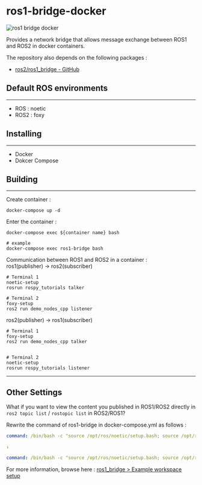 # ros1-bridge-docker
![ros1 bridge docker](https://img.shields.io/badge/ros1_bridge-docker-blue)

Provides a network bridge that allows message exchange between ROS1 and ROS2 in docker containers.


The repository also depends on the following packages : 
- [ros2/ros1_bridge - GitHub](https://github.com/ros2/ros1_bridge)

## Default ROS environments

---

- ROS : noetic
- ROS2 : foxy


## Installing

---

- Docker
- Dokcer Compose


## Building

---

Create container :
```shell
docker-compose up -d
```

Enter the container :
```shell
docker-compose exec ${container name} bash

# example
docker-compose exec ros1-bridge bash
```

Communication between ROS1 and ROS2 in a container : <br>
ros1(publisher) → ros2(subscriber)
```
# Terminal 1
noetic-setup
rosrun rospy_tutorials talker

# Terminal 2
foxy-setup
ros2 run demo_nodes_cpp listener
```

ros2(publisher) → ros1(subscriber)
```shell
# Terminal 1
foxy-setup
ros2 run demo_nodes_cpp talker


# Terminal 2
noetic-setup
rosrun rospy_tutorials listener
```

-----

## Other Settings
What if you want to view the content you published in ROS1/ROS2 directly in `ros2 topic list` / `rostopic list` in ROS2/ROS1?

Rewrite the command of ros1-bridge in docker-compose.yml as follows :
```yml
command: /bin/bash -c "source /opt/ros/noetic/setup.bash; source /opt/ros/foxy/setup.bash; source /ros1_bridge_ws/install/setup.bash; ros2 run ros1_bridge dynamic_bridge"

↓

command: /bin/bash -c "source /opt/ros/noetic/setup.bash; source /opt/ros/foxy/setup.bash; source /ros1_bridge_ws/install/setup.bash; ros2 run ros1_bridge dynamic_bridge --bridge-all-topics"
```

For more information, browse here : [ros1_bridge > Example workspace setup](https://github.com/ros2/ros1_bridge/blob/master/doc/index.rst#example-workspace-setup)






